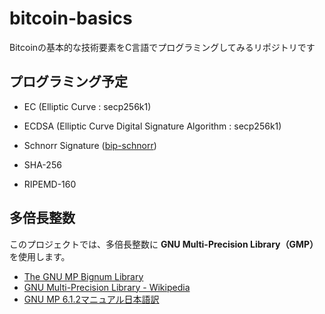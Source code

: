 # bitcoin-basics

Bitcoinの基本的な技術要素をC言語でプログラミングしてみるリポジトリです

## プログラミング予定

- EC (Elliptic Curve : secp256k1) 

- ECDSA (Elliptic Curve Digital Signature Algorithm : secp256k1)

- Schnorr Signature ([bip-schnorr](https://github.com/sipa/bips/blob/bip-schnorr/bip-schnorr.mediawiki))

- SHA-256

- RIPEMD-160

## 多倍長整数

このプロジェクトでは、多倍長整数に **GNU Multi-Precision Library（GMP）** を使用します。

- [The GNU MP Bignum Library](https://gmplib.org/)
- [GNU Multi-Precision Library - Wikipedia](https://ja.wikipedia.org/wiki/GNU_Multi-Precision_Library)
- [GNU MP 6.1.2マニュアル日本語訳](https://na-inet.jp/na/gmp_ja/)

